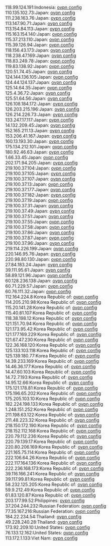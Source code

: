 118.99.124.191:Indonesia: [ovpn config](vpn/118_99_124_191.ovpn)  
110.135.102.73:Japan: [ovpn config](vpn/110_135_102_73.ovpn)  
111.238.163.76:Japan: [ovpn config](vpn/111_238_163_76.ovpn)  
113.147.90.71:Japan: [ovpn config](vpn/113_147_90_71.ovpn)  
113.154.84.113:Japan: [ovpn config](vpn/113_154_84_113.ovpn)  
115.163.154.140:Japan: [ovpn config](vpn/115_163_154_140.ovpn)  
115.37.213.110:Japan: [ovpn config](vpn/115_37_213_110.ovpn)  
115.39.126.94:Japan: [ovpn config](vpn/115_39_126_94.ovpn)  
118.156.43.173:Japan: [ovpn config](vpn/118_156_43_173.ovpn)  
118.238.47.169:Japan: [ovpn config](vpn/118_238_47_169.ovpn)  
118.83.249.78:Japan: [ovpn config](vpn/118_83_249_78.ovpn)  
119.83.138.92:Japan: [ovpn config](vpn/119_83_138_92.ovpn)  
120.51.74.45:Japan: [ovpn config](vpn/120_51_74_45.ovpn)  
124.144.136.105:Japan: [ovpn config](vpn/124_144_136_105.ovpn)  
124.44.124.137:Japan: [ovpn config](vpn/124_44_124_137.ovpn)  
125.14.64.35:Japan: [ovpn config](vpn/125_14_64_35.ovpn)  
125.4.36.72:Japan: [ovpn config](vpn/125_4_36_72.ovpn)  
125.51.64.56:Japan: [ovpn config](vpn/125_51_64_56.ovpn)  
126.108.184.172:Japan: [ovpn config](vpn/126_108_184_172.ovpn)  
126.203.215.196:Japan: [ovpn config](vpn/126_203_215_196.ovpn)  
126.214.226.73:Japan: [ovpn config](vpn/126_214_226_73.ovpn)  
133.247.17.117:Japan: [ovpn config](vpn/133_247_17_117.ovpn)  
14.132.209.45:Japan: [ovpn config](vpn/14_132_209_45.ovpn)  
152.165.211.13:Japan: [ovpn config](vpn/152_165_211_13.ovpn)  
153.206.41.167:Japan: [ovpn config](vpn/153_206_41_167.ovpn)  
160.13.193.30:Japan: [ovpn config](vpn/160_13_193_30.ovpn)  
175.134.212.101:Japan: [ovpn config](vpn/175_134_212_101.ovpn)  
180.92.46.63:Japan: [ovpn config](vpn/180_92_46_63.ovpn)  
1.66.33.45:Japan: [ovpn config](vpn/1_66_33_45.ovpn)  
202.171.94.205:Japan: [ovpn config](vpn/202_171_94_205.ovpn)  
219.100.37.104:Japan: [ovpn config](vpn/219_100_37_104.ovpn)  
219.100.37.105:Japan: [ovpn config](vpn/219_100_37_105.ovpn)  
219.100.37.107:Japan: [ovpn config](vpn/219_100_37_107.ovpn)  
219.100.37.13:Japan: [ovpn config](vpn/219_100_37_13.ovpn)  
219.100.37.177:Japan: [ovpn config](vpn/219_100_37_177.ovpn)  
219.100.37.182:Japan: [ovpn config](vpn/219_100_37_182.ovpn)  
219.100.37.19:Japan: [ovpn config](vpn/219_100_37_19.ovpn)  
219.100.37.31:Japan: [ovpn config](vpn/219_100_37_31.ovpn)  
219.100.37.49:Japan: [ovpn config](vpn/219_100_37_49.ovpn)  
219.100.37.51:Japan: [ovpn config](vpn/219_100_37_51.ovpn)  
219.100.37.55:Japan: [ovpn config](vpn/219_100_37_55.ovpn)  
219.100.37.58:Japan: [ovpn config](vpn/219_100_37_58.ovpn)  
219.100.37.86:Japan: [ovpn config](vpn/219_100_37_86.ovpn)  
219.100.37.87:Japan: [ovpn config](vpn/219_100_37_87.ovpn)  
219.100.37.96:Japan: [ovpn config](vpn/219_100_37_96.ovpn)  
219.114.226.199:Japan: [ovpn config](vpn/219_114_226_199.ovpn)  
220.146.95.76:Japan: [ovpn config](vpn/220_146_95_76.ovpn)  
220.98.80.130:Japan: [ovpn config](vpn/220_98_80_130.ovpn)  
27.84.183.24:Japan: [ovpn config](vpn/27_84_183_24.ovpn)  
39.111.95.61:Japan: [ovpn config](vpn/39_111_95_61.ovpn)  
58.89.121.96:Japan: [ovpn config](vpn/58_89_121_96.ovpn)  
60.128.236.138:Japan: [ovpn config](vpn/60_128_236_138.ovpn)  
60.71.229.57:Japan: [ovpn config](vpn/60_71_229_57.ovpn)  
60.76.111.32:Japan: [ovpn config](vpn/60_76_111_32.ovpn)  
112.164.224.8:Korea Republic of: [ovpn config](vpn/112_164_224_8.ovpn)  
114.205.210.98:Korea Republic of: [ovpn config](vpn/114_205_210_98.ovpn)  
115.20.141.28:Korea Republic of: [ovpn config](vpn/115_20_141_28.ovpn)  
115.40.81.107:Korea Republic of: [ovpn config](vpn/115_40_81_107.ovpn)  
118.38.198.12:Korea Republic of: [ovpn config](vpn/118_38_198_12.ovpn)  
121.151.70.94:Korea Republic of: [ovpn config](vpn/121_151_70_94.ovpn)  
121.173.95.42:Korea Republic of: [ovpn config](vpn/121_173_95_42.ovpn)  
121.177.169.229:Korea Republic of: [ovpn config](vpn/121_177_169_229.ovpn)  
121.67.47.230:Korea Republic of: [ovpn config](vpn/121_67_47_230.ovpn)  
122.36.168.120:Korea Republic of: [ovpn config](vpn/122_36_168_120.ovpn)  
125.133.103.118:Korea Republic of: [ovpn config](vpn/125_133_103_118.ovpn)  
125.139.180.77:Korea Republic of: [ovpn config](vpn/125_139_180_77.ovpn)  
14.39.233.169:Korea Republic of: [ovpn config](vpn/14_39_233_169.ovpn)  
14.46.36.177:Korea Republic of: [ovpn config](vpn/14_46_36_177.ovpn)  
14.47.60.103:Korea Republic of: [ovpn config](vpn/14_47_60_103.ovpn)  
14.72.7.193:Korea Republic of: [ovpn config](vpn/14_72_7_193.ovpn)  
14.95.12.66:Korea Republic of: [ovpn config](vpn/14_95_12_66.ovpn)  
175.121.178.81:Korea Republic of: [ovpn config](vpn/175_121_178_81.ovpn)  
175.196.65.202:Korea Republic of: [ovpn config](vpn/175_196_65_202.ovpn)  
175.205.103.10:Korea Republic of: [ovpn config](vpn/175_205_103_10.ovpn)  
182.224.198.133:Korea Republic of: [ovpn config](vpn/182_224_198_133.ovpn)  
1.248.151.252:Korea Republic of: [ovpn config](vpn/1_248_151_252.ovpn)  
211.198.63.122:Korea Republic of: [ovpn config](vpn/211_198_63_122.ovpn)  
211.48.223.32:Korea Republic of: [ovpn config](vpn/211_48_223_32.ovpn)  
218.150.172.190:Korea Republic of: [ovpn config](vpn/218_150_172_190.ovpn)  
218.152.112.168:Korea Republic of: [ovpn config](vpn/218_152_112_168.ovpn)  
220.79.112.236:Korea Republic of: [ovpn config](vpn/220_79_112_236.ovpn)  
220.79.139.17:Korea Republic of: [ovpn config](vpn/220_79_139_17.ovpn)  
220.80.206.169:Korea Republic of: [ovpn config](vpn/220_80_206_169.ovpn)  
221.165.75.114:Korea Republic of: [ovpn config](vpn/221_165_75_114.ovpn)  
222.106.64.26:Korea Republic of: [ovpn config](vpn/222_106_64_26.ovpn)  
222.117.164.136:Korea Republic of: [ovpn config](vpn/222_117_164_136.ovpn)  
222.236.168.173:Korea Republic of: [ovpn config](vpn/222_236_168_173.ovpn)  
39.116.166.241:Korea Republic of: [ovpn config](vpn/39_116_166_241.ovpn)  
39.117.99.81:Korea Republic of: [ovpn config](vpn/39_117_99_81.ovpn)  
58.232.125.205:Korea Republic of: [ovpn config](vpn/58_232_125_205.ovpn)  
59.9.212.49:Korea Republic of: [ovpn config](vpn/59_9_212_49.ovpn)  
61.83.120.87:Korea Republic of: [ovpn config](vpn/61_83_120_87.ovpn)  
203.177.99.52:Philippines: [ovpn config](vpn/203_177_99_52.ovpn)  
37.204.244.232:Russian Federation: [ovpn config](vpn/37_204_244_232.ovpn)  
77.35.167.216:Russian Federation: [ovpn config](vpn/77_35_167_216.ovpn)  
184.22.234.54:Thailand: [ovpn config](vpn/184_22_234_54.ovpn)  
49.228.240.28:Thailand: [ovpn config](vpn/49_228_240_28.ovpn)  
173.92.209.10:United States: [ovpn config](vpn/173_92_209_10.ovpn)  
76.133.12.162:United States: [ovpn config](vpn/76_133_12_162.ovpn)  
113.172.1.133:Viet Nam: [ovpn config](vpn/113_172_1_133.ovpn)  
